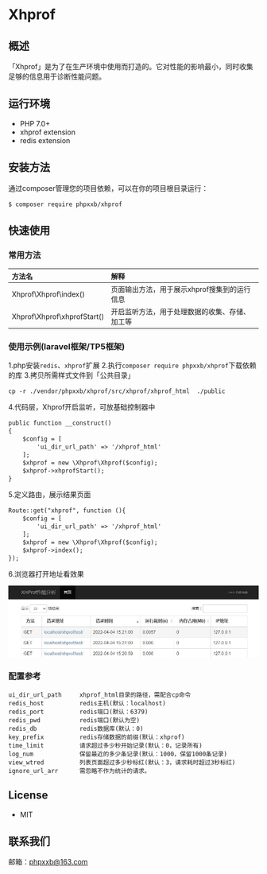 # Xhprof


## 概述

「Xhprof」是为了在生产环境中使用而打造的。它对性能的影响最小，同时收集足够的信息用于诊断性能问题。


## 运行环境
- PHP 7.0+
- xhprof extension
- redis extension

## 安装方法

通过composer管理您的项目依赖，可以在你的项目根目录运行：

    $ composer require phpxxb/xhprof


## 快速使用

### 常用方法

| 方法名 | 解释 |
|:------------------|:------------------------------------|
|Xhprof\Xhprof\index() | 页面输出方法，用于展示xhprof搜集到的运行信息 |
|Xhprof\Xhprof\xhprofStart() | 开启监听方法，用于处理数据的收集、存储、加工等 |


### 使用示例(laravel框架/TP5框架)
1.php安装`redis`、`xhprof`扩展
2.执行`composer require phpxxb/xhprof`下载依赖的库
3.拷贝所需样式文件到「公共目录」
```
cp -r ./vendor/phpxxb/xhprof/src/xhprof/xhprof_html  ./public
```
4.代码层，Xhprof开启监听，可放基础控制器中
```
public function __construct()
{
    $config = [
        'ui_dir_url_path' => '/xhprof_html'
    ];
    $xhprof = new \Xhprof\Xhprof($config);
    $xhprof->xhprofStart();
}
```
5.定义路由，展示结果页面
```
Route::get("xhprof", function (){
    $config = [
        'ui_dir_url_path' => '/xhprof_html'
    ];
    $xhprof = new \Xhprof\Xhprof($config);
    $xhprof->index();
});
```
6.浏览器打开地址看效果

![示例](./doc/demo.jpg)


### 配置参考

    ui_dir_url_path     xhprof_html目录的路径，需配合cp命令
    redis_host          redis主机(默认：localhost)
    redis_port          redis端口(默认：6379)
    redis_pwd           redis端口(默认为空)
    redis_db            redis数据库(默认：0)
    key_prefix          redis存储数据的前缀(默认：xhprof)
    time_limit          请求超过多少秒开始记录(默认：0，记录所有)
    log_num             保留最近的多少条记录(默认：1000，保留1000条记录)
    view_wtred          列表页面超过多少秒标红(默认：3，请求耗时超过3秒标红)
    ignore_url_arr      需忽略不作为统计的请求。


## License

- MIT


## 联系我们

邮箱：phpxxb@163.com
